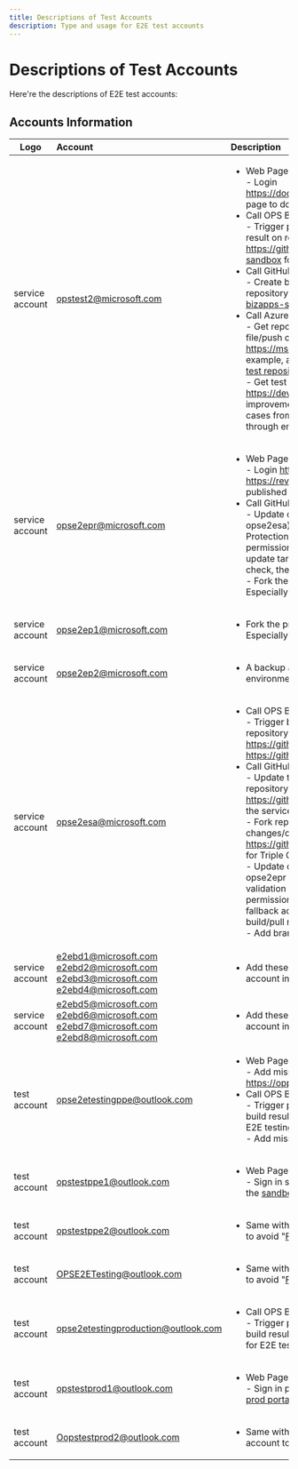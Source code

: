```yaml
---
title: Descriptions of Test Accounts
description: Type and usage for E2E test accounts
---
```

# Descriptions of Test Accounts

Here're the descriptions of E2E test accounts:

## Accounts Information

| Logo        | Account      | Description |
| ----------- | :----------- | :---------- |
| service account | opstest2@microsoft.com | <ul><li>Web Page:<br>- Login https://docsmetadatatooldev.azurewebsites.net/allowlists page to do the testing for Doc Validation management UI.</li><li>Call OPS Build API:<br>- Trigger publish build/pdf build/pull request to get build result on repository  https://github.com/MicrosoftDocs/learn-bizapps-sandbox for performance testing</li><li>Call GitHub API:<br>- Create branch/update file/create pull request on repository https://github.com/MicrosoftDocs/learn-bizapps-sandbox for performance testing.</li><li>Call Azure DevOps Services REST API:<br>- Get repository information/delete repository/update file/push changes from the repository under https://mseng.visualstudio.com for E2E testing. For example, a case update a file and push changes on the [test repository](https://mseng.visualstudio.com/VSChina/_git/E2E_DocFxV3_VSTS) to check the build result.<br>	- Get test results for test runs under https://dev.azure.com/ceapex/ for E2E testing improvement. For example, a case get all failed test cases from several test runs and send them to our team through email.</li></ul> |
| service account | opse2epr@microsoft.com | <ul><li>Web Page:<br>- Login https://ppe.docs.microsoft.com/ and https://review.docs.microsoft.com/ to check the published page for E2E testing.</li><li>Call GitHub API:<br>- Update collaborator permission: Push/Admin(for opse2esa). Example for CLA Testing: CLA means Branch Protection Rule. Using opse2epr to update collaborator permission: Write(for opse2esa) under source repo, update target branch file, the PR cannot pass the CLA check, the sync job will be failed and leave a PR in there.<br>- Fork the private repository in PPE environment. Especially for docfxv3 migration testing.</li></ul> |
| service account | opse2ep1@microsoft.com | <ul><li>Fork the private repository in PROD environment. Especially for docfxv3 migration testing.</li></ul>|
| service account | opse2ep2@microsoft.com | <ul><li>A backup account to fork the private repository in PPE environment. Especially for docfxv3 migration testing.</li></ul>|
| service account | opse2esa@microsoft.com | <ul><li>Call OPS Build API:<br>- Trigger build/pull request to get build result on repository https://github.com/microsoft/templates.docs.msft and https://github.com/MicrosoftDocs/learn-test-sandbox</li><li>Call GitHub API:<br>- Update the latest package version for the [test branch](https://github.com/microsoft/templates.docs.msft/tree/service-package-compatible-test) in repository https://github.com/microsoft/templates.docs.msft to test the service package compatible.<br>- Fork repository/create branch/update file/push changes/create pull request on repository. https://github.com/MicrosoftDocs/learn-test-sandbox for Triple Crown E2E testing.<br>- 	Update collaborator permission: Push/Pull(for opse2epr or opstest2).  For example, build and PR validation when service account1 has Write/Read permission, service account2 has Write permission, fallback account has Admin permission to check the build/pull request result.<br>- 	Add branch protection rules.</li></ul> |
| service account | e2ebd1@microsoft.com<br>e2ebd2@microsoft.com<br>e2ebd3@microsoft.com<br>e2ebd4@microsoft.com | <ul><li>Add these service account as the customer service account in **sandbox** portal to avoid OPS rate limit issue.</li></ul> |
| service account | e2ebd5@microsoft.com<br>e2ebd6@microsoft.com<br>e2ebd7@microsoft.com<br>e2ebd8@microsoft.com | <ul><li>Add these service account as the customer service account in **prod** portal to avoid OPS rate limit issue.</li></ul> |
| test account | opse2etestingppe@outlook.com | <ul><li>Web Page:<br>- Add missing monikers on sandbox portal https://opportal-sandbox.azurewebsites.net/#/monikers</li><li>Call OPS Build API:<br>- Trigger publish build/pdf build/pull request, etc. to get build result on the [test repository](https://github.com/OPS-E2E-PPE/E2E_DocFxV3) in PPE environment for E2E testing.<br>- Add missing monikers in PPE environment.</li></ul> |
| test account | opstestppe1@outlook.com | <ul><li>Web Page:<br>- Sign in sandbox portal with GitHub account to testing the [sandbox portal](https://opportal-sandbox.azurewebsites.net/#/) UI elements.</li></ul> |
| test account | opstestppe2@outlook.com | <ul><li>Same with opstestppe1@outlook.com. A backup account to avoid "[Failed login limit](https://developer.github.com/v3/)" issue on GitHub.</li></ul> |
| test account | OPSE2ETesting@outlook.com | <ul><li>Same with opstestppe1@outlook.com. A backup account to avoid "[Failed login limit](https://developer.github.com/v3/)" issue on GitHub.</li></ul> |
| test account | opse2etestingproduction@outlook.com | <ul><li>Call OPS Build API:<br>- Trigger publish build/pdf build/pull request, etc. to get build result on the [test repository](https://github.com/OPS-E2E-Prod/E2E_DocsBranch_Prod_Dynamic) in PROD environment for E2E testing.</li></ul> |
| test account | opstestprod1@outlook.com | <ul><li>Web Page:<br>- Sign in prod portal with GitHub account to testing the [prod portal](https://ops.microsoft.com/) UI elements</li></ul> |
| test account | Oopstestprod2@outlook.com | <ul><li>Same with opstestprod1@outlook.com. A backup account to avoid "[Failed login limit](https://developer.github.com/v3/)" issue on GitHub.</li></ul> |
